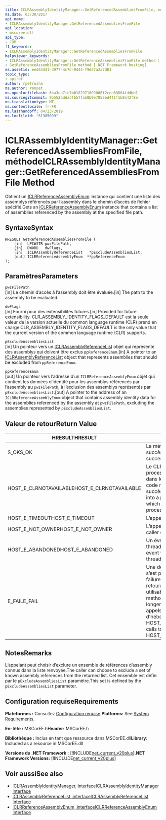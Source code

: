 ```yaml
---
title: ICLRAssemblyIdentityManager::GetReferencedAssembliesFromFile, méthode
ms.date: 03/30/2017
api_name:
- ICLRAssemblyIdentityManager.GetReferencedAssembliesFromFile
api_location:
- mscoree.dll
api_type:
- COM
f1_keywords:
- ICLRAssemblyIdentityManager::GetReferencedAssembliesFromFile
helpviewer_keywords:
- ICLRAssemblyIdentityManager::GetReferenceAssembliesFromFile method [.NET Framework hosting]
- GetReferenceAssembliesFromFile method [.NET Framework hosting]
ms.assetid: eed63d31-d977-4c7d-9443-f9d37a2a7d81
topic_type:
- apiref
author: rpetrusha
ms.author: ronpet
ms.openlocfilehash: 6ba3ea7fe7b0182971899066f2cee63804fddbd1
ms.sourcegitcommit: 9b552addadfb57fab0b9e7852ed4f1f1b8a42f8e
ms.translationtype: MT
ms.contentlocale: fr-FR
ms.lasthandoff: 04/23/2019
ms.locfileid: "61985099"
---
```

# <a name="iclrassemblyidentitymanagergetreferencedassembliesfromfile-method"></a><span data-ttu-id="93f5d-102">ICLRAssemblyIdentityManager::GetReferencedAssembliesFromFile, méthode</span><span class="sxs-lookup"><span data-stu-id="93f5d-102">ICLRAssemblyIdentityManager::GetReferencedAssembliesFromFile Method</span></span>
<span data-ttu-id="93f5d-103">Obtient un [ICLRReferenceAssemblyEnum](../../../../docs/framework/unmanaged-api/hosting/iclrreferenceassemblyenum-interface.md) instance qui contient une liste des assemblys référencés par l’assembly dans le chemin d’accès de fichier spécifié.</span><span class="sxs-lookup"><span data-stu-id="93f5d-103">Gets an [ICLRReferenceAssemblyEnum](../../../../docs/framework/unmanaged-api/hosting/iclrreferenceassemblyenum-interface.md) instance that contains a list of assemblies referenced by the assembly at the specified file path.</span></span>  
  
## <a name="syntax"></a><span data-ttu-id="93f5d-104">Syntaxe</span><span class="sxs-lookup"><span data-stu-id="93f5d-104">Syntax</span></span>  
  
```  
HRESULT GetReferencedAssembliesFromFile (  
    [in]  LPCWSTR pwzFilePath,  
    [in]  DWORD   dwFlags,  
    [in]  ICLRAssemblyReferenceList   *pExcludeAssembliesList,  
    [out] ICLRReferenceAssemblyEnum  **ppReferenceEnum  
);  
```  
  
## <a name="parameters"></a><span data-ttu-id="93f5d-105">Paramètres</span><span class="sxs-lookup"><span data-stu-id="93f5d-105">Parameters</span></span>  
 `pwzFilePath`  
 <span data-ttu-id="93f5d-106">[in] Le chemin d’accès à l’assembly doit être évaluée.</span><span class="sxs-lookup"><span data-stu-id="93f5d-106">[in] The path to the assembly to be evaluated.</span></span>  
  
 `dwFlags`  
 <span data-ttu-id="93f5d-107">[in] Fourni pour des extensibilités futures.</span><span class="sxs-lookup"><span data-stu-id="93f5d-107">[in] Provided for future extensibility.</span></span> <span data-ttu-id="93f5d-108">CLR_ASSEMBLY_IDENTITY_FLAGS_DEFAULT est la seule valeur de la version actuelle du common language runtime (CLR) prend en charge.</span><span class="sxs-lookup"><span data-stu-id="93f5d-108">CLR_ASSEMBLY_IDENTITY_FLAGS_DEFAULT is the only value that the current version of the common language runtime (CLR) supports.</span></span>  
  
 `pExcludeAssembliesList`  
 <span data-ttu-id="93f5d-109">[in] Un pointeur vers un [ICLRAssemblyReferenceList](../../../../docs/framework/unmanaged-api/hosting/iclrassemblyreferencelist-interface.md) objet qui représente des assemblys qui doivent être exclus `ppReferenceEnum`.</span><span class="sxs-lookup"><span data-stu-id="93f5d-109">[in] A pointer to an [ICLRAssemblyReferenceList](../../../../docs/framework/unmanaged-api/hosting/iclrassemblyreferencelist-interface.md) object that represents assemblies that should be excluded from `ppReferenceEnum`.</span></span>  
  
 `ppReferenceEnum`  
 <span data-ttu-id="93f5d-110">[out] Un pointeur vers l’adresse d’un `ICLRReferenceAssemblyEnum` objet qui contient les données d’identité pour les assemblys référencés par l’assembly au `pwzFilePath`, à l’exclusion des assemblys représentés par `pExcludeAssembliesList`.</span><span class="sxs-lookup"><span data-stu-id="93f5d-110">[out] A pointer to the address of an `ICLRReferenceAssemblyEnum` object that contains assembly identity data for the assemblies referenced by the assembly at `pwzFilePath`, excluding the assemblies represented by `pExcludeAssembliesList`.</span></span>  
  
## <a name="return-value"></a><span data-ttu-id="93f5d-111">Valeur de retour</span><span class="sxs-lookup"><span data-stu-id="93f5d-111">Return Value</span></span>  
  
|<span data-ttu-id="93f5d-112">HRESULT</span><span class="sxs-lookup"><span data-stu-id="93f5d-112">HRESULT</span></span>|<span data-ttu-id="93f5d-113">Description</span><span class="sxs-lookup"><span data-stu-id="93f5d-113">Description</span></span>|  
|-------------|-----------------|  
|<span data-ttu-id="93f5d-114">S_OK</span><span class="sxs-lookup"><span data-stu-id="93f5d-114">S_OK</span></span>|<span data-ttu-id="93f5d-115">La méthode a été retourné avec succès.</span><span class="sxs-lookup"><span data-stu-id="93f5d-115">The method returned successfully.</span></span>|  
|<span data-ttu-id="93f5d-116">HOST_E_CLRNOTAVAILABLE</span><span class="sxs-lookup"><span data-stu-id="93f5d-116">HOST_E_CLRNOTAVAILABLE</span></span>|<span data-ttu-id="93f5d-117">Le CLR n’a pas été chargé dans un processus ou le CLR est dans un état dans lequel il ne peut pas exécuter le code managé ou traiter l’appel avec succès.</span><span class="sxs-lookup"><span data-stu-id="93f5d-117">The CLR has not been loaded into a process, or the CLR is in a state in which it cannot run managed code or process the call successfully.</span></span>|  
|<span data-ttu-id="93f5d-118">HOST_E_TIMEOUT</span><span class="sxs-lookup"><span data-stu-id="93f5d-118">HOST_E_TIMEOUT</span></span>|<span data-ttu-id="93f5d-119">L’appel a expiré.</span><span class="sxs-lookup"><span data-stu-id="93f5d-119">The call timed out.</span></span>|  
|<span data-ttu-id="93f5d-120">HOST_E_NOT_OWNER</span><span class="sxs-lookup"><span data-stu-id="93f5d-120">HOST_E_NOT_OWNER</span></span>|<span data-ttu-id="93f5d-121">L’appelant ne possède pas le verrou.</span><span class="sxs-lookup"><span data-stu-id="93f5d-121">The caller does not own the lock.</span></span>|  
|<span data-ttu-id="93f5d-122">HOST_E_ABANDONED</span><span class="sxs-lookup"><span data-stu-id="93f5d-122">HOST_E_ABANDONED</span></span>|<span data-ttu-id="93f5d-123">Un événement a été annulé alors qu’un thread bloqué ou Fibre l’attendait.</span><span class="sxs-lookup"><span data-stu-id="93f5d-123">An event was canceled while a blocked thread or fiber was waiting on it.</span></span>|  
|<span data-ttu-id="93f5d-124">E_FAIL</span><span class="sxs-lookup"><span data-stu-id="93f5d-124">E_FAIL</span></span>|<span data-ttu-id="93f5d-125">Une défaillance catastrophique inconnue s’est produite.</span><span class="sxs-lookup"><span data-stu-id="93f5d-125">An unknown catastrophic failure occurred.</span></span> <span data-ttu-id="93f5d-126">Si une méthode retourne E_FAIL, le CLR n’est plus utilisable au sein du processus.</span><span class="sxs-lookup"><span data-stu-id="93f5d-126">If a method returns E_FAIL, the CLR is no longer usable within the process.</span></span> <span data-ttu-id="93f5d-127">Les appels suivants aux méthodes d’hébergement retournent HOST_E_CLRNOTAVAILABLE.</span><span class="sxs-lookup"><span data-stu-id="93f5d-127">Subsequent calls to hosting methods return HOST_E_CLRNOTAVAILABLE.</span></span>|  
  
## <a name="remarks"></a><span data-ttu-id="93f5d-128">Notes</span><span class="sxs-lookup"><span data-stu-id="93f5d-128">Remarks</span></span>  
 <span data-ttu-id="93f5d-129">L’appelant peut choisir d’exclure un ensemble de références d’assembly connus dans la liste renvoyée.</span><span class="sxs-lookup"><span data-stu-id="93f5d-129">The caller can choose to exclude a set of known assembly references from the returned list.</span></span> <span data-ttu-id="93f5d-130">Cet ensemble est défini par le `pExcludeAssembliesList` paramètre.</span><span class="sxs-lookup"><span data-stu-id="93f5d-130">This set is defined by the `pExcludeAssembliesList` parameter.</span></span>  
  
## <a name="requirements"></a><span data-ttu-id="93f5d-131">Configuration requise</span><span class="sxs-lookup"><span data-stu-id="93f5d-131">Requirements</span></span>  
 <span data-ttu-id="93f5d-132">**Plateformes :** Consultez [Configuration requise](../../../../docs/framework/get-started/system-requirements.md).</span><span class="sxs-lookup"><span data-stu-id="93f5d-132">**Platforms:** See [System Requirements](../../../../docs/framework/get-started/system-requirements.md).</span></span>  
  
 <span data-ttu-id="93f5d-133">**En-tête :** MSCorEE.h</span><span class="sxs-lookup"><span data-stu-id="93f5d-133">**Header:** MSCorEE.h</span></span>  
  
 <span data-ttu-id="93f5d-134">**Bibliothèque :** Inclus en tant que ressource dans MSCorEE.dll</span><span class="sxs-lookup"><span data-stu-id="93f5d-134">**Library:** Included as a resource in MSCorEE.dll</span></span>  
  
 <span data-ttu-id="93f5d-135">**Versions du .NET Framework :** [!INCLUDE[net_current_v20plus](../../../../includes/net-current-v20plus-md.md)]</span><span class="sxs-lookup"><span data-stu-id="93f5d-135">**.NET Framework Versions:** [!INCLUDE[net_current_v20plus](../../../../includes/net-current-v20plus-md.md)]</span></span>  
  
## <a name="see-also"></a><span data-ttu-id="93f5d-136">Voir aussi</span><span class="sxs-lookup"><span data-stu-id="93f5d-136">See also</span></span>

- [<span data-ttu-id="93f5d-137">ICLRAssemblyIdentityManager, interface</span><span class="sxs-lookup"><span data-stu-id="93f5d-137">ICLRAssemblyIdentityManager Interface</span></span>](../../../../docs/framework/unmanaged-api/hosting/iclrassemblyidentitymanager-interface.md)
- [<span data-ttu-id="93f5d-138">ICLRAssemblyReferenceList, interface</span><span class="sxs-lookup"><span data-stu-id="93f5d-138">ICLRAssemblyReferenceList Interface</span></span>](../../../../docs/framework/unmanaged-api/hosting/iclrassemblyreferencelist-interface.md)
- [<span data-ttu-id="93f5d-139">ICLRReferenceAssemblyEnum, interface</span><span class="sxs-lookup"><span data-stu-id="93f5d-139">ICLRReferenceAssemblyEnum Interface</span></span>](../../../../docs/framework/unmanaged-api/hosting/iclrreferenceassemblyenum-interface.md)
